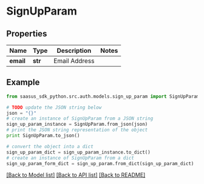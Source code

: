 # SignUpParam


## Properties

Name | Type | Description | Notes
------------ | ------------- | ------------- | -------------
**email** | **str** | Email Address | 

## Example

```python
from saasus_sdk_python.src.auth.models.sign_up_param import SignUpParam

# TODO update the JSON string below
json = "{}"
# create an instance of SignUpParam from a JSON string
sign_up_param_instance = SignUpParam.from_json(json)
# print the JSON string representation of the object
print SignUpParam.to_json()

# convert the object into a dict
sign_up_param_dict = sign_up_param_instance.to_dict()
# create an instance of SignUpParam from a dict
sign_up_param_form_dict = sign_up_param.from_dict(sign_up_param_dict)
```
[[Back to Model list]](../README.md#documentation-for-models) [[Back to API list]](../README.md#documentation-for-api-endpoints) [[Back to README]](../README.md)


